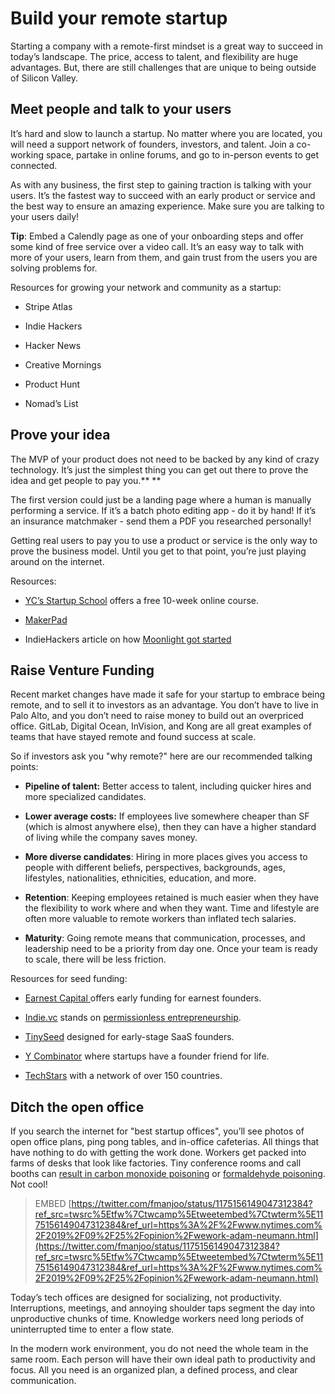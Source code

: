 # Build your remote startup

Starting a company with a remote-first mindset is a great way to succeed in today’s landscape. The price, access to talent, and flexibility are huge advantages. But, there are still challenges that are unique to being outside of Silicon Valley.

## Meet people and talk to your users

It’s hard and slow to launch a startup. No matter where you are located, you will need a support network of founders, investors, and talent. Join a co-working space, partake in online forums, and go to in-person events to get connected.

As with any business, the first step to gaining traction is talking with your users. It’s the fastest way to succeed with an early product or service and the best way to ensure an amazing experience. Make sure you are talking to your users daily!

**Tip**: Embed a Calendly page as one of your onboarding steps and offer some kind of free service over a video call. It’s an easy way to talk with more of your users, learn from them, and gain trust from the users you are solving problems for.

Resources for growing your network and community as a startup:

- Stripe Atlas

- Indie Hackers

- Hacker News

- Creative Mornings

- Product Hunt

- Nomad’s List

## Prove your idea

The MVP of your product does not need to be backed by any kind of crazy technology. It’s just the simplest thing you can get out there to prove the idea and get people to pay you.\*\* \*\*

The first version could just be a landing page where a human is manually performing a service. If it’s a batch photo editing app - do it by hand! If it’s an insurance matchmaker - send them a PDF you researched personally!

Getting real users to pay you to use a product or service is the only way to prove the business model. Until you get to that point, you’re just playing around on the internet.

Resources:

- [YC’s Startup School](https://www.startupschool.org/) offers a free 10-week online course.

- [MakerPad ](https://www.makerpad.co/)

- IndieHackers article on how [Moonlight got started](https://www.indiehackers.com/interview/8f8335167a)

## Raise Venture Funding

Recent market changes have made it safe for your startup to embrace being remote, and to sell it to investors as an advantage. You don’t have to live in Palo Alto, and you don’t need to raise money to build out an overpriced office. GitLab, Digital Ocean, InVision, and Kong are all great examples of teams that have stayed remote and found success at scale.

So if investors ask you "why remote?" here are our recommended talking points:

- **Pipeline of talent:** Better access to talent, including quicker hires and more specialized candidates.

- **Lower average costs:** If employees live somewhere cheaper than SF (which is almost anywhere else), then they can have a higher standard of living while the company saves money.

- **More diverse candidates**: Hiring in more places gives you access to people with different beliefs, perspectives, backgrounds, ages, lifestyles, nationalities, ethnicities, education, and more.

- **Retention**: Keeping employees retained is much easier when they have the flexibility to work where and when they want. Time and lifestyle are often more valuable to remote workers than inflated tech salaries.

- **Maturity**: Going remote means that communication, processes, and leadership need to be a priority from day one. Once your team is ready to scale, there will be less friction.

Resources for seed funding:

- [Earnest Capital ](https://earnestcapital.com/)offers early funding for earnest founders.

- [Indie.vc](https://www.indie.vc/) stands on [permissionless entrepreneurship](https://medium.com/strong-words/permissionless-entrepreneurship-df80dd8fb6c5).

- [TinySeed](https://tinyseed.com/) designed for early-stage SaaS founders.

- [Y Combinator](https://www.ycombinator.com/) where startups have a founder friend for life.

- [TechStars](https://www.techstars.com/) with a network of over 150 countries.

## Ditch the open office

If you search the internet for "best startup offices", you’ll see photos of open office plans, ping pong tables, and in-office cafeterias. All things that have nothing to do with getting the work done. Workers get packed into farms of desks that look like factories. Tiny conference rooms and call booths can [result in carbon monoxide poisoning](https://www.nytimes.com/2019/05/06/health/conference-room-air.html) or [formaldehyde poisoning](https://techcrunch.com/2019/10/14/wework-pulls-thousands-of-phone-booths-out-of-service-over-formaldehyde-scare/). Not cool!

> EMBED [https://twitter.com/fmanjoo/status/1175156149047312384?ref_src=twsrc%5Etfw%7Ctwcamp%5Etweetembed%7Ctwterm%5E1175156149047312384&ref_url=https%3A%2F%2Fwww.nytimes.com%2F2019%2F09%2F25%2Fopinion%2Fwework-adam-neumann.html](https://twitter.com/fmanjoo/status/1175156149047312384?ref_src=twsrc%5Etfw%7Ctwcamp%5Etweetembed%7Ctwterm%5E1175156149047312384&ref_url=https%3A%2F%2Fwww.nytimes.com%2F2019%2F09%2F25%2Fopinion%2Fwework-adam-neumann.html)

Today’s tech offices are designed for socializing, not productivity. Interruptions, meetings, and annoying shoulder taps segment the day into unproductive chunks of time. Knowledge workers need long periods of uninterrupted time to enter a flow state.

In the modern work environment, you do not need the whole team in the same room. Each person will have their own ideal path to productivity and focus. All you need is an organized plan, a defined process, and clear communication.
